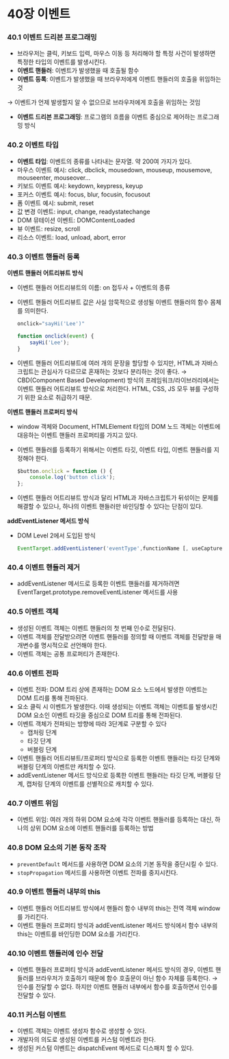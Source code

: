 # 40장 이벤트

### 40.1 이벤트 드리븐 프로그래밍

- 브라우저는 클릭, 키보드 입력, 마우스 이동 등 처리해야 할 특정 사건이 발생하면 특정한 타입의 이벤트를 발생시킨다.
- **이벤트 핸들러**: 이벤트가 발생했을 때 호출될 함수
- **이벤트 등록**: 이벤트가 발생했을 때 브라우저에게 이벤트 핸들러의 호출을 위임하는 것

→ 이벤트가 언제 발생할지 알 수 없으므로 브라우저에게 호출을 위임하는 것임

- **이벤트 드리븐 프로그래밍**: 프로그램의 흐름을 이벤트 중심으로 제어하는 프로그래밍 방식

### 40.2 이벤트 타입

- **이벤트 타입**: 이벤트의 종류를 나타내는 문자열. 약 200여 가지가 있다.
- 마우스 이벤트 예시: click, dbclick, mousedown, mouseup, mousemove, mouseenter, mouseover…
- 키보드 이벤트 예시: keydown, keypress, keyup
- 포커스 이벤트 예시: focus, blur, focusin, focusout
- 폼 이벤트 예시: submit, reset
- 값 변경 이벤트: input, change, readystatechange
- DOM 뮤테이션 이벤트: DOMContentLoaded
- 뷰 이벤트: resize, scroll
- 리소스 이벤트: load, unload, abort, error

### 40.3 이벤트 핸들러 등록

**이벤트 핸들러 어트리뷰트 방식**

- 이벤트 핸들러 어트리뷰트의 이름: on 접두사 + 이벤트의 종류
- 이벤트 핸들러 어트리뷰트 값은 사실 암묵적으로 생성될 이벤트 핸들러의 함수 몸체를 의미한다.
    
    ```jsx
    onclick="sayHi('Lee')"
    
    function onclick(event) {
    	sayHi('Lee');
    }
    ```
    
- 이벤트 핸들러 어트리뷰트에 여러 개의 문장을 할당할 수 있지만, HTML과 자바스크립트는 관심사가 다르므로 혼재하는 것보다 분리하는 것이 좋다. → CBD(Component Based Development) 방식의 프레임워크/라이브러리에서는 이벤트 핸들러 어트리뷰트 방식으로 처리한다. HTML, CSS, JS 모두 뷰를 구성하기 위한 요소로 취급하기 때문.

**이벤트 핸들러 프로퍼티 방식**

- window 객체와 Document, HTMLElement 타입의 DOM 노드 객체는 이벤트에 대응하는 이벤트 핸들러 프로퍼티를 가지고 있다.
- 이벤트 핸들러를 등록하기 위해서는 이벤트 타깃, 이벤트 타입, 이벤트 핸들러를 지정해야 한다.
    
    ```jsx
    $button.onclick = function () {
    	console.log('button click');
    };
    ```
    
- 이벤트 핸들러 어트리뷰트 방식과 달리 HTML과 자바스크립트가 뒤섞이는 문제를 해결할 수 있으나, 하나의 이벤트 핸들러만 바인딩할 수 있다는 단점이 있다.

**addEventListener 메서드 방식**

- DOM Level 2에서 도입된 방식
    
    ```jsx
    EventTarget.addEventListener('eventType',functionName [, useCapture]);
    ```
    

### 40.4 이벤트 핸들러 제거

- addEventListener 메서드로 등록한 이벤트 핸들러를 제거하려면 EventTarget.prototype.removeEventListener 메서드를 사용

### 40.5 이벤트 객체

- 생성된 이벤트 객체는 이벤트 핸들러의 첫 번째 인수로 전달된다.
- 이벤트 객체를 전달받으려면 이벤트 핸들러를 정의할 때 이벤트 객체를 전달받을 매개변수를 명시적으로 선언해야 한다.
- 이벤트 객체는 공통 프로퍼티가 존재한다.

### 40.6 이벤트 전파

- 이벤트 전파: DOM 트리 상에 존재하는 DOM 요소 노드에서 발생한 이벤트는 DOM 트리를 통해 전파된다.
- 요소 클릭 시 이벤트가 발생한다. 이때 생성되는 이벤트 객체는 이벤트를 발생시킨 DOM 요소인 이벤트 타깃을 중심으로 DOM 트리를 통해 전파된다.
- 이벤트 객체가 전파되는 방향에 따라 3단계로 구분할 수 있다
    - 캡처링 단계
    - 타깃 단계
    - 버블링 단계
- 이벤트 핸들러 어트리뷰트/프로퍼티 방식으로 등록한 이벤트 핸들러는 타깃 단계와 버블링 단계의 이벤트만 캐치할 수 있다.
- addEventListener 메서드 방식으로 등록한 이벤트 핸들러는 타깃 단계, 버블링 단계, 캡처링 단계의 이벤트를 선별적으로 캐치할 수 있다.

### 40.7 이벤트 위임

- 이벤트 위임: 여러 개의 하위 DOM 요소에 각각 이벤트 핸들러를 등록하는 대신, 하나의 상위 DOM 요소에 이벤트 핸들러를 등록하는 방법

### 40.8 DOM 요소의 기본 동작 조작

- `preventDefault` 메서드를 사용하면 DOM 요소의 기본 동작을 중단시킬 수 있다.
- `stopPropagation` 메서드를 사용하면 이벤트 전파를 중지시킨다.

### 40.9 이벤트 핸들러 내부의 this

- 이벤트 핸들러 어트리뷰트 방식에서 핸들러 함수 내부의 this는 전역 객체 window를 가리킨다.
- 이벤트 핸들러 프로퍼티 방식과 addEventListener 메서드 방식에서 함수 내부의 this는 이벤트를 바인딩한 DOM 요소를 가리킨다.

### 40.10 이벤트 핸들러에 인수 전달

- 이벤트 핸들러 프로퍼티 방식과 addEventListener 메서드 방식의 경우, 이벤트 핸들러를 브라우저가 호출하기 때문에 함수 호출문이 아닌 함수 자체를 등록한다. → 인수를 전달할 수 없다. 하지만 이벤트 핸들러 내부에서 함수를 호출하면서 인수를 전달할 수 있다.

### 40.11 커스텀 이벤트

- 이벤트 객체는 이벤트 생성자 함수로 생성할 수 있다.
- 개발자의 의도로 생성된 이벤트를 커스텀 이벤트라 한다.
- 생성된 커스텀 이벤트는 dispatchEvent 메서드로 디스패치 할 수 있다.